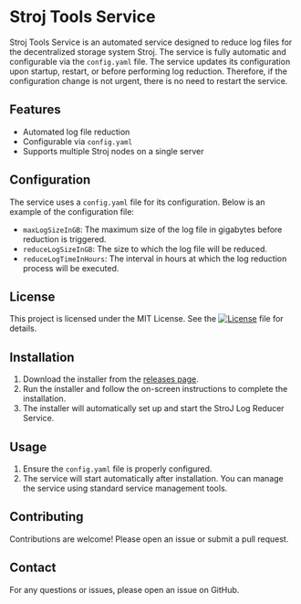# Stroj Tools Service

Stroj Tools Service is an automated service designed to reduce log files for the decentralized storage system Stroj.
The service is fully automatic and configurable via the `config.yaml` file.
The service updates its configuration upon startup, restart, or before performing log reduction.
Therefore, if the configuration change is not urgent, there is no need to restart the service.

## Features
- Automated log file reduction
- Configurable via `config.yaml`
- Supports multiple Stroj nodes on a single server

## Configuration

The service uses a `config.yaml` file for its configuration. Below is an example of the configuration file:

- `maxLogSizeInGB`: The maximum size of the log file in gigabytes before reduction is triggered.
- `reduceLogSizeInGB`: The size to which the log file will be reduced.
- `reduceLogTimeInHours`: The interval in hours at which the log reduction process will be executed.

## License

This project is licensed under the MIT License. See the [![License](https://img.shields.io/badge/License-MIT-yellow.svg)](https://opensource.org/licenses/MIT) file for details.

## Installation

1. Download the installer from the [releases page](https://github.com/Akutapi/StroJLogService/releases).
2. Run the installer and follow the on-screen instructions to complete the installation.
3. The installer will automatically set up and start the StroJ Log Reducer Service.

## Usage

1. Ensure the `config.yaml` file is properly configured.
2. The service will start automatically after installation. You can manage the service using standard service management tools.

## Contributing

Contributions are welcome! Please open an issue or submit a pull request.

## Contact

For any questions or issues, please open an issue on GitHub.

   